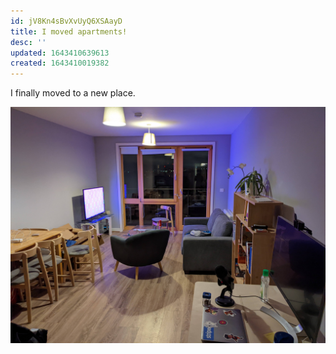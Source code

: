 ```yaml
---
id: jV8Kn4sBvXvUyQ6XSAayD
title: I moved apartments!
desc: ''
updated: 1643410639613
created: 1643410019382
---
```


I finally moved to a new place.


![new apartment](/assets/images/new_apartment.jpg)
